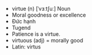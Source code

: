- virtue (n) [ˈvɜːtʃuː] Noun  
- Moral goodness or excellence  
- Đức hạnh  
- Tugend  
- Patience is a virtue.  
- virtuous (adj) = morally good  
- Latin: virtus